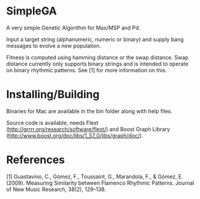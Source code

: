 SimpleGA
========
A very simple Genetic Algorithm for Max/MSP and Pd.

Input a target string (alphanumeric, numeric or binary) and supply bang messages to evolve a new population.

Fitness is computed using hamming distance or the swap distance. Swap distance currently only supports binary strings and
is intended to operate on binary rhythmic patterns. See [1] for more information on this.

Installing/Building
===================
Binaries for Mac are available in the bin folder along with help files.

Source code is available, needs Flext (http://grrrr.org/research/software/flext/) and Boost Graph Library (http://www.boost.org/doc/libs/1_57_0/libs/graph/doc/).

References
==========
[1] Guastavino, C., Gómez, F., Toussaint, G., Marandola, F., & Gómez, E. (2009). Measuring Similarity between Flamenco Rhythmic Patterns. Journal of New Music Research, 38(2), 129–138.